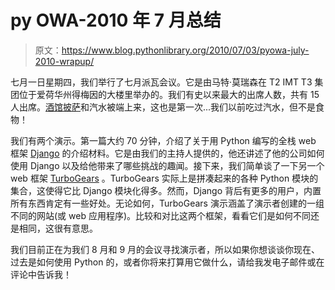 # py OWA-2010 年 7 月总结

> 原文：<https://www.blog.pythonlibrary.org/2010/07/03/pyowa-july-2010-wrapup/>

七月一日星期四，我们举行了七月派瓦会议。它是由马特·莫瑞森在 T2 IMT T3 集团位于爱荷华州得梅因的大楼里举办的。我们有史以来最大的出席人数，共有 15 人出席。[酒馆披萨](http://www.tavernpizza.com/)和汽水被端上来，这也是第一次...我们以前吃过汽水，但不是食物！

我们有两个演示。第一篇大约 70 分钟，介绍了关于用 Python 编写的全栈 web 框架 [Django](http://www.djangoproject.com/) 的介绍材料。它是由我们的主持人提供的，他还讲述了他的公司如何使用 Django 以及给他带来了哪些挑战的趣闻。接下来，我们简单谈了一下另一个 web 框架 [TurboGears](http://turbogears.org/) 。TurboGears 实际上是拼凑起来的各种 Python 模块的集合，这使得它比 Django 模块化得多。然而，Django 背后有更多的用户，内置所有东西肯定有一些好处。无论如何，TurboGears 演示涵盖了演示者创建的一组不同的网站(或 web 应用程序)。比较和对比这两个框架，看看它们是如何不同还是相同，这很有意思。

我们目前正在为我们 8 月和 9 月的会议寻找演示者，所以如果你想谈谈你现在、过去是如何使用 Python 的，或者你将来打算用它做什么，请给我发电子邮件或在评论中告诉我！